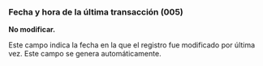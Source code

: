 ### Fecha y hora de la última transacción (005)

**No modificar.**

Este campo indica la fecha en la que el registro fue modificado por última vez. Este campo se genera automáticamente.